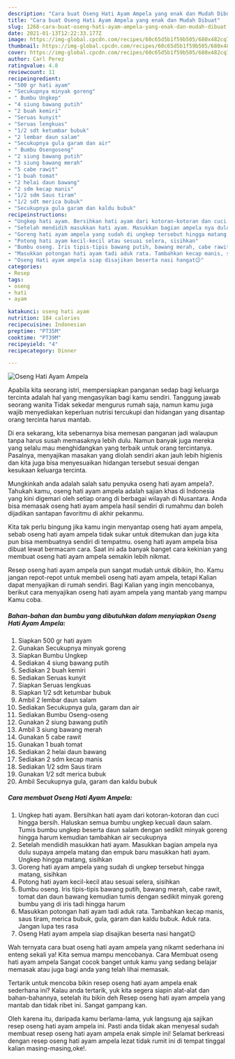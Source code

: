 ```yaml
---
description: "Cara buat Oseng Hati Ayam Ampela yang enak dan Mudah Dibuat"
title: "Cara buat Oseng Hati Ayam Ampela yang enak dan Mudah Dibuat"
slug: 1268-cara-buat-oseng-hati-ayam-ampela-yang-enak-dan-mudah-dibuat
date: 2021-01-13T12:22:33.177Z
image: https://img-global.cpcdn.com/recipes/60c65d5b1f59b505/680x482cq70/oseng-hati-ayam-ampela-foto-resep-utama.jpg
thumbnail: https://img-global.cpcdn.com/recipes/60c65d5b1f59b505/680x482cq70/oseng-hati-ayam-ampela-foto-resep-utama.jpg
cover: https://img-global.cpcdn.com/recipes/60c65d5b1f59b505/680x482cq70/oseng-hati-ayam-ampela-foto-resep-utama.jpg
author: Carl Perez
ratingvalue: 4.8
reviewcount: 11
recipeingredient:
- "500 gr hati ayam"
- "Secukupnya minyak goreng"
- " Bumbu Ungkep"
- "4 siung bawang putih"
- "2 buah kemiri"
- "Seruas kunyit"
- "Seruas lengkuas"
- "1/2 sdt ketumbar bubuk"
- "2 lembar daun salam"
- "Secukupnya gula garam dan air"
- " Bumbu Osengoseng"
- "2 siung bawang putih"
- "3 siung bawang merah"
- "5 cabe rawit"
- "1 buah tomat"
- "2 helai daun bawang"
- "2 sdm kecap manis"
- "1/2 sdm Saus tiram"
- "1/2 sdt merica bubuk"
- "Secukupnya gula garam dan kaldu bubuk"
recipeinstructions:
- "Ungkep hati ayam. Bersihkan hati ayam dari kotoran-kotoran dan cuci hingga bersih. Haluskan semua bumbu ungkep kecuali daun salam. Tumis bumbu ungkep beserta daun salam dengan sedikit minyak goreng hingga harum kemudian tambahkan air secukupnya"
- "Setelah mendidih masukkan hati ayam. Masukkan bagian ampela nya dulu supaya ampela matang dan empuk baru masukkan hati ayam. Ungkep hingga matang, sisihkan"
- "Goreng hati ayam ampela yang sudah di ungkep tersebut hingga matang, sisihkan"
- "Potong hati ayam kecil-kecil atau sesuai selera, sisihkan"
- "Bumbu oseng. Iris tipis-tipis bawang putih, bawang merah, cabe rawit, tomat dan daun bawang kemudian tumis dengan sedikit minyak goreng bumbu yang di iris tadi hingga harum"
- "Masukkan potongan hati ayam tadi aduk rata. Tambahkan kecap manis, saus tiram, merica bubuk, gula, garam dan kaldu bubuk. Aduk rata. Jangan lupa tes rasa"
- "Oseng Hati ayam ampela siap disajikan beserta nasi hangat😉"
categories:
- Resep
tags:
- oseng
- hati
- ayam

katakunci: oseng hati ayam 
nutrition: 184 calories
recipecuisine: Indonesian
preptime: "PT35M"
cooktime: "PT39M"
recipeyield: "4"
recipecategory: Dinner

---
```



![Oseng Hati Ayam Ampela](https://img-global.cpcdn.com/recipes/60c65d5b1f59b505/680x482cq70/oseng-hati-ayam-ampela-foto-resep-utama.jpg)

Apabila kita seorang istri, mempersiapkan panganan sedap bagi keluarga tercinta adalah hal yang mengasyikan bagi kamu sendiri. Tanggung jawab seorang  wanita Tidak sekedar mengurus rumah saja, namun kamu juga wajib menyediakan keperluan nutrisi tercukupi dan hidangan yang disantap orang tercinta harus mantab.

Di era  sekarang, kita sebenarnya bisa memesan panganan jadi walaupun tanpa harus susah memasaknya lebih dulu. Namun banyak juga mereka yang selalu mau menghidangkan yang terbaik untuk orang tercintanya. Pasalnya, menyajikan masakan yang diolah sendiri akan jauh lebih higienis dan kita juga bisa menyesuaikan hidangan tersebut sesuai dengan kesukaan keluarga tercinta. 



Mungkinkah anda adalah salah satu penyuka oseng hati ayam ampela?. Tahukah kamu, oseng hati ayam ampela adalah sajian khas di Indonesia yang kini digemari oleh setiap orang di berbagai wilayah di Nusantara. Anda bisa memasak oseng hati ayam ampela hasil sendiri di rumahmu dan boleh dijadikan santapan favoritmu di akhir pekanmu.

Kita tak perlu bingung jika kamu ingin menyantap oseng hati ayam ampela, sebab oseng hati ayam ampela tidak sukar untuk ditemukan dan juga kita pun bisa membuatnya sendiri di tempatmu. oseng hati ayam ampela bisa dibuat lewat bermacam cara. Saat ini ada banyak banget cara kekinian yang membuat oseng hati ayam ampela semakin lebih nikmat.

Resep oseng hati ayam ampela pun sangat mudah untuk dibikin, lho. Kamu jangan repot-repot untuk membeli oseng hati ayam ampela, tetapi Kalian dapat menyajikan di rumah sendiri. Bagi Kalian yang ingin mencobanya, berikut cara menyajikan oseng hati ayam ampela yang mantab yang mampu Kamu coba.

<!--inarticleads1-->

##### Bahan-bahan dan bumbu yang dibutuhkan dalam menyiapkan Oseng Hati Ayam Ampela:

1. Siapkan 500 gr hati ayam
1. Gunakan Secukupnya minyak goreng
1. Siapkan  Bumbu Ungkep
1. Sediakan 4 siung bawang putih
1. Sediakan 2 buah kemiri
1. Sediakan Seruas kunyit
1. Siapkan Seruas lengkuas
1. Siapkan 1/2 sdt ketumbar bubuk
1. Ambil 2 lembar daun salam
1. Sediakan Secukupnya gula, garam dan air
1. Sediakan  Bumbu Oseng-oseng
1. Gunakan 2 siung bawang putih
1. Ambil 3 siung bawang merah
1. Gunakan 5 cabe rawit
1. Gunakan 1 buah tomat
1. Sediakan 2 helai daun bawang
1. Sediakan 2 sdm kecap manis
1. Sediakan 1/2 sdm Saus tiram
1. Gunakan 1/2 sdt merica bubuk
1. Ambil Secukupnya gula, garam dan kaldu bubuk




<!--inarticleads2-->

##### Cara membuat Oseng Hati Ayam Ampela:

1. Ungkep hati ayam. Bersihkan hati ayam dari kotoran-kotoran dan cuci hingga bersih. Haluskan semua bumbu ungkep kecuali daun salam. Tumis bumbu ungkep beserta daun salam dengan sedikit minyak goreng hingga harum kemudian tambahkan air secukupnya
1. Setelah mendidih masukkan hati ayam. Masukkan bagian ampela nya dulu supaya ampela matang dan empuk baru masukkan hati ayam. Ungkep hingga matang, sisihkan
1. Goreng hati ayam ampela yang sudah di ungkep tersebut hingga matang, sisihkan
1. Potong hati ayam kecil-kecil atau sesuai selera, sisihkan
1. Bumbu oseng. Iris tipis-tipis bawang putih, bawang merah, cabe rawit, tomat dan daun bawang kemudian tumis dengan sedikit minyak goreng bumbu yang di iris tadi hingga harum
1. Masukkan potongan hati ayam tadi aduk rata. Tambahkan kecap manis, saus tiram, merica bubuk, gula, garam dan kaldu bubuk. Aduk rata. Jangan lupa tes rasa
1. Oseng Hati ayam ampela siap disajikan beserta nasi hangat😉




Wah ternyata cara buat oseng hati ayam ampela yang nikamt sederhana ini enteng sekali ya! Kita semua mampu mencobanya. Cara Membuat oseng hati ayam ampela Sangat cocok banget untuk kamu yang sedang belajar memasak atau juga bagi anda yang telah lihai memasak.

Tertarik untuk mencoba bikin resep oseng hati ayam ampela enak sederhana ini? Kalau anda tertarik, yuk kita segera siapin alat-alat dan bahan-bahannya, setelah itu bikin deh Resep oseng hati ayam ampela yang mantab dan tidak ribet ini. Sangat gampang kan. 

Oleh karena itu, daripada kamu berlama-lama, yuk langsung aja sajikan resep oseng hati ayam ampela ini. Pasti anda tiidak akan menyesal sudah membuat resep oseng hati ayam ampela enak simple ini! Selamat berkreasi dengan resep oseng hati ayam ampela lezat tidak rumit ini di tempat tinggal kalian masing-masing,oke!.


